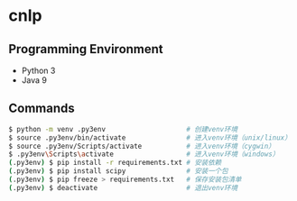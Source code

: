 # cnlp

## Programming Environment

* Python 3
* Java 9

## Commands

```bash
$ python -m venv .py3env                    # 创建venv环境
$ source .py3env/bin/activate               # 进入venv环境（unix/linux）
$ source .py3env/Scripts/activate           # 进入venv环境（cygwin）
$ .py3env\Scripts\activate                  # 进入venv环境（windows）
(.py3env) $ pip install -r requirements.txt # 安装依赖
(.py3env) $ pip install scipy               # 安装一个包
(.py3env) $ pip freeze > requirements.txt   # 保存安装包清单
(.py3env) $ deactivate                      # 退出venv环境
```


